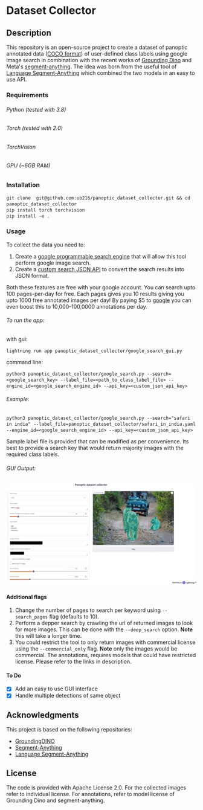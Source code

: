 # Dataset Collector

## Description
This repository is an open-source project to create a dataset of panoptic annotated data ([COCO format](https://cocodataset.org/#download)) of user-defined class labels using google image search in combination with the recent works of [Grounding Dino](https://github.com/IDEA-Research/GroundingDINO) and Meta's [segment-anything](https://github.com/facebookresearch/segment-anything). 
The idea was born from the useful tool of [Language Segment-Anything](https://github.com/luca-medeiros/lang-segment-anything) which combined the two models in an easy to use API.

### Requirements
###### Python (tested with 3.8)
###### Torch (tested with 2.0)
###### TorchVision
###### GPU (~6GB RAM)

### Installation
```
git clone  git@github.com:ub216/panoptic_dataset_collector.git && cd panoptic_dataset_collector
pip install torch torchvision
pip install -e .
```

### Usage
To collect the data you need to:
1. Create a [google programmable search engine](https://programmablesearchengine.google.com/about/) that will allow this tool perform google image search.
2. Create a [custom search JSON API](https://developers.google.com/custom-search/v1/overview) to convert the search results into JSON format.

Both these features are free with your google account. You can search upto 100 pages-per-day for free. Each pages gives you 10 results giving you upto 1000 free annotated images per day! By paying $5 to [google](https://developers.google.com/custom-search/v1/overview#pricing) you can even boost this to 10,000-100,0000 annotations per day.

###### To run the app:
with gui:
```
lightning run app panoptic_dataset_collector/google_search_gui.py
```

command line:
```
python3 panoptic_dataset_collector/google_search.py --search=<google_search_key> --label_file=<path_to_class_label_file> --engine_id=<google_search_engine_id> --api_key=<custom_json_api_key>
```
###### Example:

```
python3 panoptic_dataset_collector/google_search.py --search="safari in india" --label_file=panoptic_dataset_collector/safari_in_india.yaml --engine_id=<google_search_engine_id> --api_key=<custom_json_api_key>
```

Sample label file is provided that can be modified as per convenience. Its best to provide a search key that would return majority images with the required class labels.

###### GUI Output:
![alt text](panoptic_dataset_collector/examples/safari_in_india.png)

#### Additional flags
1. Change the number of pages to search per keyword using `--search_pages` flag (defaults to 10).
2. Perform a depper search by crawling the url of returned images to look for more images. This can be done with the `--deep_search` option. **Note** this will take a longer time.
3. You could restrict the tool to only return images with commercial license using the `--commercial_only` flag. **Note** only the images would be commercial. The annotations, requires models that could have restricted license. Please refer to the links in description.

#### To Do
- [x] Add an easy to use GUI interface
- [x] Handle multiple detections of same object

## Acknowledgments

This project is based on the following repositories:

- [GroundingDINO](https://github.com/IDEA-Research/GroundingDINO)
- [Segment-Anything](https://github.com/facebookresearch/segment-anything)
- [Language Segment-Anything](https://github.com/luca-medeiros/lang-segment-anything)

## License
The code is provided with Apache License 2.0. For the collected images refer to individual license. For annotations, refer to model license of Grounding Dino and segment-anything.
